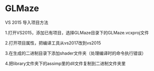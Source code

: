 # GLMaze

VS 2015 导入项目方法

1.打开VS2015，添加已有项目，选择GLMaze目录下的GLMaze.vcxproj文件

2.打开项目属性，把编译工具从vs2017改到vs2015

3.在生成的二进制目录下添加shader文件夹（处理编译时的命令执行错误）

4.把library文件夹下的assimp里的dll文件复制到二进制文件夹里

